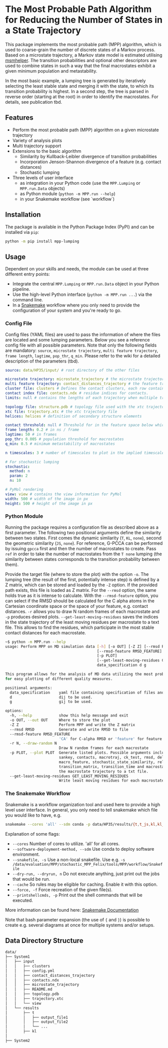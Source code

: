 # The Most Probable Path Algorithm for Reducing the Number of States in a State Trajectory
This package implements the most probable path (MPP) algorithm, which is used to coarse-grain the number of discrete states of a Markov process. Based on a microstate trajectory, a Markov state model is estimated utilising [msmhelper](https://github.com/moldyn/msmhelper). The transition probabilities and optional other descriptors are used to combine states in such a way that the final macrostates exhibit a given minimum population and metastability.

In the most basic example, a lumping tree is generated by iteratively selecting the least stable state and merging it with the state, to which its transition probability is highest. In a second step, the tree is parsed in reverse order (starting at the root) in order to identify the macrostates. For details, see publication tbd.

## Features
- Perform the most probable path (MPP) algorithm on a given microstate trajectory
- Variety of analysis plots
- Multi trajectory support
- Extensions to the basic algorithm
  - Similarity by Kullback-Leibler divergence of transition probabilities
  - Incorporation Jenson-Shannon divergence of a feature (e.g. contact distances)
  - Stochastic lumping
- Three levels of user interface
  - as integration in your Python code (use the `MPP.Lumping` or `MPP.run.Data` objects)
  - as Python module (`python -m MPP.run --help`)
  - in your Snakemake workflow (see ´workflow`)

## Installation
The package is available in the Python Package Index (PyPI) and can be installed via `pip`:

```bash
python -m pip install mpp-lumping
```

## Usage
Dependent on your skills and needs, the module can be used at three different entry points:
- Integrate the central `MPP.Lumping` or `MPP.run.Data` object in your Python pipeline.
- Use the high-level Python interface (`python -m MPP.run ...`) via the command line.
- In a [Snakemake](https://snakemake.github.io/) workflow where you only need to provide the configuration of your system and you're ready to go.

### Config File
Config files (YAML files) are used to pass the information of where the files are located and some lumping parameters. Below you see a reference config file with all possible parameters. Note that only the following fields are mandatory: `source`, `microstate trajectory`, `multi feature trajectory`, `frame length`, `lagtime`, `pop_thr`, `q_min`. Please refer to the wiki for a detailed description of the parameters (tbd).

```yaml
source: data/HP35/input/ # root directory of the other files

microstate trajectory: microstate_trajectory # the microstate trajectory
multi feature trajectory: contact_distances_trajectory # the feature trajectory, each line contains the feature values of the respective feature
cluster file: clusters # Defines the contact clusters, each row contains the contact indices of a contact cluster
contact index file: contacts.ndx # residue indices for contacts.
limits: null # contains the lengths of each trajectory when multiple trajectories are concatenated

topology file: structure.pdb # topology file used with the xtc trajectory
xtc file: trajectory.xtc # the xtc trajectory file
helices: helices # definition of secondary structure elements

contact threshold: null # Threshold for in the feature space below which e.g. a contact is considered to be formed.
frame length: 0.2 # in ns / frame
lagtime: 50 # in frames
pop_thr: 0.005 # population threshold for macrostates
q_min: 0.5 # minimum metastability of macrostates

n timescales: 3 # number of timescales to plot in the implied timescales plot. 3 is the default.

# For stochastic lumping
stochastic:
  method: n
  param: 2
  n: 10

# PyMol rendering
view: view # contains the view information for PyMol
width: 500 # width of the image in px
height: 500 # height of the image in px
```

### Python Module
Running the package requires a configuration file as described above as a first parameter. The following two positional arguments define the similarity between two states. First comes the dynamic similarity (`T`, `KL`, `none`), second the geometric similarity (`JS`, `none`). For reference, G-PCCA can be performed by issuing `gpcca` first and then the number of macrostates to create. Pass `ref` in order to take the number of macrostates from the `T none` lumping (the similarity between states corresponds to the transition probability between them).

Provide the target file (where to store the plot) with the option `-o`. The lumping tree (the result of the first, potentially intense step) is defined by a Z matrix, which can be stored and loaded by the `-Z` option. If the provided path exists, this file is loaded as Z matrix. For the `--rmsd` option, the same holds true as it is intense to calculate. With the `--rmsd-feature` option, you can select if the RMSD should be calculated for the C alpha atoms in the Cartesian coordinate space or the space of your feature, e.g. contact distances. `-r` allows you to draw N random frames of each macrostate and `-p` produces desired plots. `--get-least-moving-residues` saves the indices in the state trajectory of the least moving residues per macrostate to a text file. This allows to find the residues, which participate in the most stable contact distances for each macrostate.

```bash
~$ python -m MPP.run --help
usage: Perform MPP on MD simulation data [-h] [-o OUT] [-Z Z] [--rmsd RMSD]
                                         [--rmsd-feature RMSD_FEATURE] [--xtc-stride XTC_STRIDE] [-r N]
                                         [-p PLOT]
                                         [--get-least-moving-residues GET_LEAST_MOVING_RESIDUES]
                                         data_specification d g

This program allows for the analysis of MD data utilizing the most probable path algorithm. It allows
for easy plotting of different quality measures.

positional arguments:
  data_specification    yaml file containing specification of files and parameters of the simulation
  d                     dij to be used.
  g                     gij to be used.

options:
  -h, --help            show this help message and exit
  -o OUT, --out OUT     Where to store the plot
  -Z Z                  Perform MPP and write the Z matrix
  --rmsd RMSD           Generate and write RMSD to file
  --rmsd-feature RMSD_FEATURE
                        'CA' for C-alpha RMSD or 'feature' for feature RMSD (default: CA)
  -r N, --draw-random N
                        Draw N random frames for each macrostate
  -p PLOT, --plot PLOT  Generate listed plots. Possible arguments include dendrogram, timescales,
                        sankey, contacts, macrotraj, ck_test, rmsd, delta_rmsd, state_network,
                        macro_feature, stochastic_state_similarity, relative_implied_timescales,
                        transition_matrix, transition_time and macrostate_trajectory. The latter writes
                        the macrostate trajectory to a txt file.
  --get-least-moving-residues GET_LEAST_MOVING_RESIDUES
                        Write least moving residues for each macrostate to a file
```

### The Snakemake Workflow
Snakemake is a workflow organization tool and used here to provide a high level user interface. In general, you only need to tell snakemake which file you would like to have, e.g.

```bash
snakemake --cores 'all' --sdm conda -p data/HP35/results/{t,t_js,kl,kl_js}/dendrogram.pdf --cache
```

Explanation of some flags:

- `--cores` Number of cores to utilize. 'all' for all cores.
- `--software-deployment-method, --sdm` Use conda to deploy software environment.
- `--snakefile, -s` Use a non-local snakefile. Use e.g. `-s /data/evaluation/MPP/stochastic_MPP_Felix/tools/MPP/workflow/Snakefile`
- `--dry-run, --dryrun, n` Do not execute anything, just print out the jobs that would be run.
- `--cache` So rules may be eligible for caching. Enable it with this option.
- `--force, -f` Force recreation of the given file(s).
- `--printshellcmds, -p` Print out the shell commands that will be executed.

More information can be found here: [Snakemake Documentation](https://snakemake.readthedocs.io/en/stable/executing/cli.html)

Note that bash parameter expansion (the use of `{` and `}`) is possible to create e.g. several diagrams at once for multiple systems and/or setups.

## Data Directory Structure

```bash
data/
├── System1
│   ├── input
│   │   ├── clusters
│   │   ├── config.yml
│   │   ├── contact_distances_trajectory
│   │   ├── contacts.ndx
│   │   ├── microstate_trajectory
│   │   ├── README.md
│   │   ├── topology.pdb
│   │   ├── trajectory.xtc
│   │   └── view
│   └── results
│       ├── t
│       │   ├── output_file1
│       │   ├── output_file2
│       │   └── ...
│       ├── kl
│
├── System2
```

